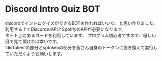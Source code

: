 # Discord Intro Quiz BOT
discordでイントロクイズができるBOTを作れればいいな。と思い作りました。<br>
利用する上でDiscordのAPIとSpotifyのAPIが必要になります。<br>
ネット上にあるコードを利用しています、 プログラム初心者ですので、優しい目で見て頂ければ幸いです。<br>
'disToken'の部分とsptokenの部分を皆さん自身のトークンに置き換えて実行していただくようお願いします。<br>
